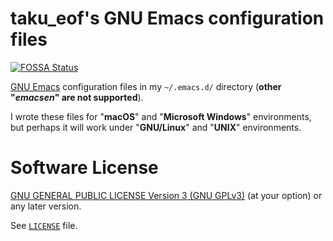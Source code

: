 <!--
Copyright (C) 2013-2024 Taku Watabe
Time-stamp: <2024-01-08T08:13:29+09:00>

This program is free software; you can redistribute it and/or modify
it under the terms of the GNU General Public License as published by
the Free Software Foundation, either version 3 of the License, or
(at your option) any later version.

This program is distributed in the hope that it will be useful,
but WITHOUT ANY WARRANTY; without even the implied warranty of
MERCHANTABILITY or FITNESS FOR A PARTICULAR PURPOSE.  See the
GNU General Public License for more details.

You should have received a copy of the GNU General Public License
along with this program.  If not, see <https://www.gnu.org/licenses/>.
-->

# taku_eof's GNU Emacs configuration files

[![FOSSA Status](https://app.fossa.io/api/projects/git%2Bgithub.com%2Ftakueof%2F.emacs.d.svg?type=shield)](https://app.fossa.io/projects/git%2Bgithub.com%2Ftakueof%2F.emacs.d?ref=badge_shield)

[GNU Emacs](https://www.gnu.org/software/emacs/) configuration files in my `~/.emacs.d/` directory (**other "_emacsen_" are not supported**).

I wrote these files for "**macOS**" and "**Microsoft Windows**" environments, but perhaps it will work under "**GNU/Linux**" and "**UNIX**" environments.

# Software License

[GNU GENERAL PUBLIC LICENSE Version 3 (GNU GPLv3)](https://www.gnu.org/licenses/gpl-3.0) (at your option) or any later version.

See [`LICENSE`](/LICENSE) file.
